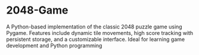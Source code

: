 # 2048-Game
A Python-based implementation of the classic 2048 puzzle game using Pygame. Features include dynamic tile movements, high score tracking with persistent storage, and a customizable interface. Ideal for learning game development and Python programming
